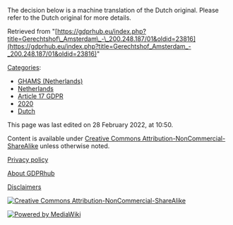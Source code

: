 The decision below is a machine translation of the Dutch original. Please refer to the Dutch original for more details.

Retrieved from "[https://gdprhub.eu/index.php?title=Gerechtshof\_Amsterdam\_-\_200.248.187/01&oldid=23816](https://gdprhub.eu/index.php?title=Gerechtshof_Amsterdam_-_200.248.187/01&oldid=23816)"

[Categories](/index.php?title=Special:Categories "Special:Categories"):

*   [GHAMS (Netherlands)](/index.php?title=Category:GHAMS_\(Netherlands\) "Category:GHAMS (Netherlands)")
*   [Netherlands](/index.php?title=Category:Netherlands "Category:Netherlands")
*   [Article 17 GDPR](/index.php?title=Category:Article_17_GDPR "Category:Article 17 GDPR")
*   [2020](/index.php?title=Category:2020 "Category:2020")
*   [Dutch](/index.php?title=Category:Dutch "Category:Dutch")

This page was last edited on 28 February 2022, at 10:50.

Content is available under [Creative Commons Attribution-NonCommercial-ShareAlike](https://creativecommons.org/licenses/by-nc-sa/4.0/) unless otherwise noted.

[Privacy policy](/index.php?title=GDPRhub:Privacy_policy)

[About GDPRhub](/index.php?title=GDPRhub:About)

[Disclaimers](/index.php?title=GDPRhub:General_disclaimer)

[![Creative Commons Attribution-NonCommercial-ShareAlike](/resources/assets/licenses/cc-by-nc-sa.png)](https://creativecommons.org/licenses/by-nc-sa/4.0/)

[![Powered by MediaWiki](/resources/assets/poweredby_mediawiki_88x31.png)](https://www.mediawiki.org/)
